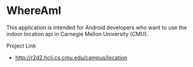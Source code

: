 # WhereAmI
This application is intended for Android developers who want to use the indoor location api in Carnegie Mellon University (CMU).

Project Link
 - http://r2d2.hcii.cs.cmu.edu/campus/location
